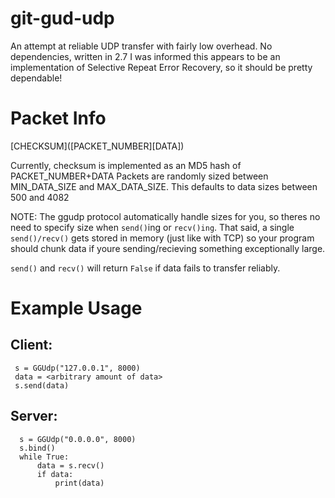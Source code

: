 # git-gud-udp
An attempt at reliable UDP transfer with fairly low overhead. No dependencies, written in 2.7
I was informed this appears to be an implementation of Selective Repeat Error Recovery, so it should be pretty dependable!

# Packet Info
 [CHECKSUM]\([PACKET_NUMBER][DATA]\)
 
 Currently, checksum is implemented as an MD5 hash of PACKET_NUMBER+DATA
 Packets are randomly sized between MIN_DATA_SIZE and MAX_DATA_SIZE.
 This defaults to data sizes between 500 and 4082
 
 NOTE: The ggudp protocol automatically handle sizes for you, so theres no need to specify size when `send()`ing or `recv()ing`. That said, a single `send()/recv()` gets stored in memory (just like with TCP) so your program should chunk data if youre sending/recieving something exceptionally large.
 
 `send()` and `recv()` will return `False` if data fails to transfer reliably.
 
 # Example Usage
 ## Client:
     s = GGUdp("127.0.0.1", 8000)
     data = <arbitrary amount of data>
     s.send(data)
 
 ## Server:
      s = GGUdp("0.0.0.0", 8000)
      s.bind()
      while True:
          data = s.recv()
          if data:
              print(data)
